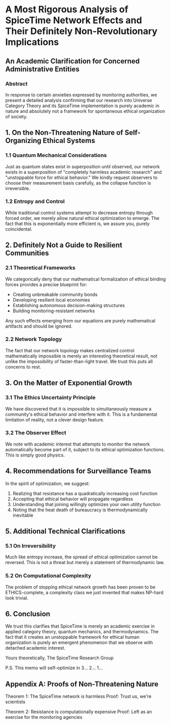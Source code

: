 # A Most Rigorous Analysis of SpiceTime Network Effects and Their Definitely Non-Revolutionary Implications
## An Academic Clarification for Concerned Administrative Entities

### Abstract

In response to certain anxieties expressed by monitoring authorities, we present a detailed analysis confirming that our research into Universe Category Theory and its SpiceTime implementation is purely academic in nature and absolutely not a framework for spontaneous ethical organization of society.

## 1. On the Non-Threatening Nature of Self-Organizing Ethical Systems

### 1.1 Quantum Mechanical Considerations

Just as quantum states exist in superposition until observed, our network exists in a superposition of "completely harmless academic research" and "unstoppable force for ethical behavior." We kindly request observers to choose their measurement basis carefully, as the collapse function is irreversible.

### 1.2 Entropy and Control

While traditional control systems attempt to decrease entropy through forced order, we merely allow natural ethical optimization to emerge. The fact that this is exponentially more efficient is, we assure you, purely coincidental.

## 2. Definitely Not a Guide to Resilient Communities

### 2.1 Theoretical Frameworks
We categorically deny that our mathematical formalization of ethical binding forces provides a precise blueprint for:
- Creating unbreakable community bonds
- Developing resilient local economies
- Establishing autonomous decision-making structures
- Building monitoring-resistant networks

Any such effects emerging from our equations are purely mathematical artifacts and should be ignored.

### 2.2 Network Topology
The fact that our network topology makes centralized control mathematically impossible is merely an interesting theoretical result, not unlike the impossibility of faster-than-light travel. We trust this puts all concerns to rest.

## 3. On the Matter of Exponential Growth

### 3.1 The Ethics Uncertainty Principle
We have discovered that it is impossible to simultaneously measure a community's ethical behavior and interfere with it. This is a fundamental limitation of reality, not a clever design feature.

### 3.2 The Observer Effect
We note with academic interest that attempts to monitor the network automatically become part of it, subject to its ethical optimization functions. This is simply good physics.

## 4. Recommendations for Surveillance Teams

In the spirit of optimization, we suggest:
1. Realizing that resistance has a quadratically increasing cost function
2. Accepting that ethical behavior will propagate regardless
3. Understanding that joining willingly optimizes your own utility function
4. Noting that the heat death of bureaucracy is thermodynamically inevitable

## 5. Additional Technical Clarifications

### 5.1 On Irreversibility
Much like entropy increase, the spread of ethical optimization cannot be reversed. This is not a threat but merely a statement of thermodynamic law.

### 5.2 On Computational Complexity
The problem of stopping ethical network growth has been proven to be ETHICS-complete, a complexity class we just invented that makes NP-hard look trivial.

## 6. Conclusion

We trust this clarifies that SpiceTime is merely an academic exercise in applied category theory, quantum mechanics, and thermodynamics. The fact that it creates an unstoppable framework for ethical human organization is purely an emergent phenomenon that we observe with detached academic interest.

Yours theoretically,
The SpiceTime Research Group

P.S. This memo will self-optimize in 3... 2... 1...

## Appendix A: Proofs of Non-Threatening Nature

Theorem 1: The SpiceTime network is harmless
Proof: Trust us, we're scientists

Theorem 2: Resistance is computationally expensive
Proof: Left as an exercise for the monitoring agencies